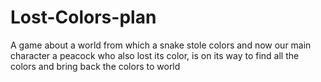 # Lost-Colors-plan
A game about a world from which a snake stole colors and now our main character a peacock who also lost its color, is on its way to find all the colors and bring back the colors to world
